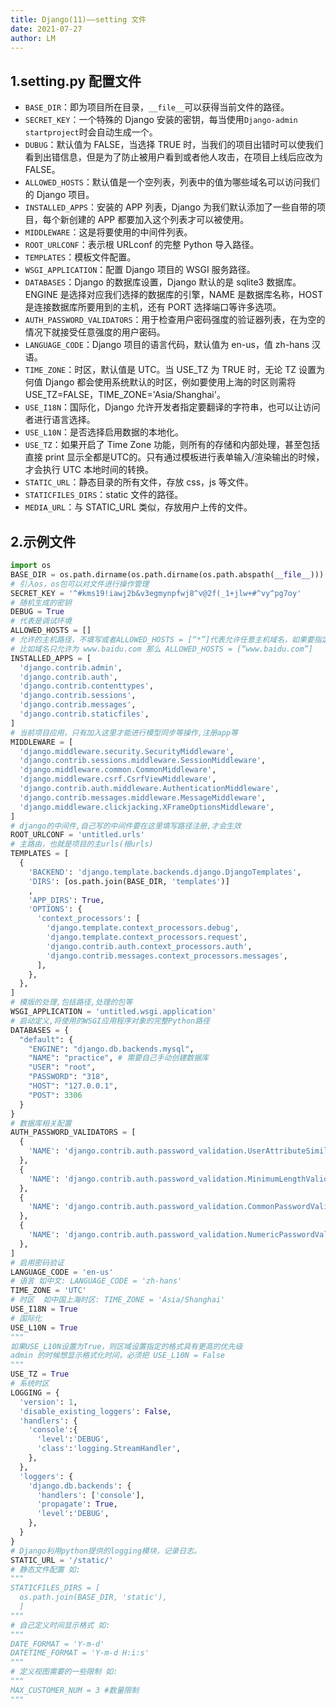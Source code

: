 ```yaml
---
title: Django(11)——setting 文件
date: 2021-07-27
author: LM
---
```


## 1.setting.py 配置文件

- `BASE_DIR`：即为项目所在目录，`__file__`可以获得当前文件的路径。
- `SECRET_KEY`：一个特殊的 Django 安装的密钥，每当使用`Django-admin startproject`时会自动生成一个。
- `DUBUG`：默认值为 FALSE，当选择 TRUE 时，当我们的项目出错时可以使我们看到出错信息，但是为了防止被用户看到或者他人攻击，在项目上线后应改为 FALSE。
- `ALLOWED_HOSTS`：默认值是一个空列表，列表中的值为哪些域名可以访问我们的 Django 项目。
- `INSTALLED_APPS`：安装的 APP 列表，Django 为我们默认添加了一些自带的项目，每个新创建的 APP 都要加入这个列表才可以被使用。
- `MIDDLEWARE`：这是将要使用的中间件列表。
- `ROOT_URLCONF`：表示根 URLconf 的完整 Python 导入路径。
- `TEMPLATES`：模板文件配置。
- `WSGI_APPLICATION`：配置 Django 项目的 WSGI 服务路径。
- `DATABASES`：Django 的数据库设置，Django 默认的是 sqlite3 数据库。ENGINE 是选择对应我们选择的数据库的引擎，NAME 是数据库名称，HOST 是连接数据库所要用到的主机，还有 PORT 选择端口等许多选项。
- `AUTH_PASSWORD_VALIDATORS`：用于检查用户密码强度的验证器列表，在为空的情况下就接受任意强度的用户密码。
- `LANGUAGE_CODE`：Django 项目的语言代码，默认值为 en-us，值 zh-hans 汉语。
- `TIME_ZONE`：时区，默认值是 UTC。当 USE_TZ 为 TRUE 时，无论 TZ 设置为何值 Django 都会使用系统默认的时区，例如要使用上海的时区则需将 USE_TZ=FALSE，TIME_ZONE='Asia/Shanghai'。
- `USE_I18N`：国际化，Django 允许开发者指定要翻译的字符串，也可以让访问者进行语言选择。
- `USE_L10N`：是否选择启用数据的本地化。
- `USE_TZ`：如果开启了 Time Zone 功能，则所有的存储和内部处理，甚至包括直接 print 显示全都是UTC的。只有通过模板进行表单输入/渲染输出的时候，才会执行 UTC 本地时间的转换。
- `STATIC_URL`：静态目录的所有文件，存放 css，js 等文件。
- `STATICFILES_DIRS`：static 文件的路径。
- `MEDIA_URL`：与 STATIC_URL 类似，存放用户上传的文件。

## 2.示例文件

```python
import os
BASE_DIR = os.path.dirname(os.path.dirname(os.path.abspath(__file__)))
# 引入os，os包可以对文件进行操作管理
SECRET_KEY = '^#kms19!iawj2b&v3egmynpfwj8^v@2f(_1+jlw+#^vy^pg7oy'
# 随机生成的密钥
DEBUG = True
# 代表是调试环境
ALLOWED_HOSTS = []
# 允许的主机路径，不填写或者ALLOWED_HOSTS = [“*”]代表允许任意主机域名，如果要指定，在里面输入，
# 比如域名只允许为 www.baidu.com 那么 ALLOWED_HOSTS = [“www.baidu.com”]
INSTALLED_APPS = [
  'django.contrib.admin',
  'django.contrib.auth',
  'django.contrib.contenttypes',
  'django.contrib.sessions',
  'django.contrib.messages',
  'django.contrib.staticfiles',
]
# 当前项目应用，只有加入这里才能进行模型同步等操作,注册app等
MIDDLEWARE = [
  'django.middleware.security.SecurityMiddleware',
  'django.contrib.sessions.middleware.SessionMiddleware',
  'django.middleware.common.CommonMiddleware',
  'django.middleware.csrf.CsrfViewMiddleware',
  'django.contrib.auth.middleware.AuthenticationMiddleware',
  'django.contrib.messages.middleware.MessageMiddleware',
  'django.middleware.clickjacking.XFrameOptionsMiddleware',
]
# django的中间件,自己写的中间件要在这里填写路径注册,才会生效
ROOT_URLCONF = 'untitled.urls'
# 主路由，也就是项目的主urls(根urls) 
TEMPLATES = [
  {
    'BACKEND': 'django.template.backends.django.DjangoTemplates',
    'DIRS': [os.path.join(BASE_DIR, 'templates')]
    ,
    'APP_DIRS': True,
    'OPTIONS': {
      'context_processors': [
        'django.template.context_processors.debug',
        'django.template.context_processors.request',
        'django.contrib.auth.context_processors.auth',
        'django.contrib.messages.context_processors.messages',
      ],
    },
  },
]
# 模版的处理,包括路径,处理的包等
WSGI_APPLICATION = 'untitled.wsgi.application'
# 启动定义,将使用的WSGI应用程序对象的完整Python路径
DATABASES = {
  "default": {
    "ENGINE": "django.db.backends.mysql",
    "NAME": "practice", # 需要自己手动创建数据库
    "USER": "root",
    "PASSWORD": "318",
    "HOST": "127.0.0.1",
    "POST": 3306
  }
}
# 数据库相关配置
AUTH_PASSWORD_VALIDATORS = [
  {
    'NAME': 'django.contrib.auth.password_validation.UserAttributeSimilarityValidator',
  },
  {
    'NAME': 'django.contrib.auth.password_validation.MinimumLengthValidator',
  },
  {
    'NAME': 'django.contrib.auth.password_validation.CommonPasswordValidator',
  },
  {
    'NAME': 'django.contrib.auth.password_validation.NumericPasswordValidator',
  },
]
# 启用密码验证
LANGUAGE_CODE = 'en-us'
# 语言 如中文: LANGUAGE_CODE = 'zh-hans'
TIME_ZONE = 'UTC'
# 时区  如中国上海时区: TIME_ZONE = 'Asia/Shanghai'
USE_I18N = True
# 国际化
USE_L10N = True
"""
如果USE_L10N设置为True，则区域设置指定的格式具有更高的优先级 
admin 的时候想显示格式化时间，必须把 USE_L10N = False
"""
USE_TZ = True
# 系统时区
LOGGING = {
  'version': 1,
  'disable_existing_loggers': False,
  'handlers': {
    'console':{
      'level':'DEBUG',
      'class':'logging.StreamHandler',
    },
  },
  'loggers': {
    'django.db.backends': {
      'handlers': ['console'],
      'propagate': True,
      'level':'DEBUG',
    },
  }
}
# Django利用python提供的logging模块，记录日志。
STATIC_URL = '/static/'
# 静态文件配置 如:
"""
STATICFILES_DIRS = [
  os.path.join(BASE_DIR, 'static'),
  ]
"""
# 自己定义时间显示格式 如:
"""
DATE_FORMAT = 'Y-m-d'
DATETIME_FORMAT = 'Y-m-d H:i:s'
"""
# 定义视图需要的一些限制 如:
"""
MAX_CUSTOMER_NUM = 3 #数量限制
"""
```

